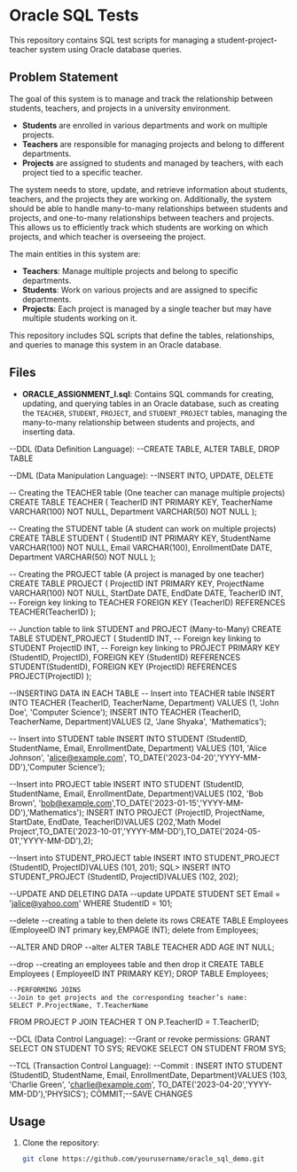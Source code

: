 # Oracle SQL Tests

This repository contains SQL test scripts for managing a student-project-teacher system using Oracle database queries.

## Problem Statement

The goal of this system is to manage and track the relationship between students, teachers, and projects in a university environment. 

- **Students** are enrolled in various departments and work on multiple projects.
- **Teachers** are responsible for managing projects and belong to different departments.
- **Projects** are assigned to students and managed by teachers, with each project tied to a specific teacher.

The system needs to store, update, and retrieve information about students, teachers, and the projects they are working on. Additionally, the system should be able to handle many-to-many relationships between students and projects, and one-to-many relationships between teachers and projects. This allows us to efficiently track which students are working on which projects, and which teacher is overseeing the project.

The main entities in this system are:
- **Teachers**: Manage multiple projects and belong to specific departments.
- **Students**: Work on various projects and are assigned to specific departments.
- **Projects**: Each project is managed by a single teacher but may have multiple students working on it.

This repository includes SQL scripts that define the tables, relationships, and queries to manage this system in an Oracle database.

## Files

- **ORACLE_ASSIGNMENT_I.sql**: Contains SQL commands for creating, updating, and querying tables in an Oracle database, such as creating the `TEACHER`, `STUDENT`, `PROJECT`, and `STUDENT_PROJECT` tables, managing the many-to-many relationship between students and projects, and inserting data.


--DDL (Data Definition Language):
--CREATE TABLE, ALTER TABLE, DROP TABLE

--DML (Data Manipulation Language):
--INSERT INTO, UPDATE, DELETE

-- Creating the TEACHER table (One teacher can manage multiple projects)
CREATE TABLE TEACHER (
    TeacherID INT PRIMARY KEY,
    TeacherName VARCHAR(100) NOT NULL,
    Department VARCHAR(50) NOT NULL
);

-- Creating the STUDENT table (A student can work on multiple projects)
CREATE TABLE STUDENT (
    StudentID INT PRIMARY KEY,
    StudentName VARCHAR(100) NOT NULL,
    Email VARCHAR(100),
    EnrollmentDate DATE,
    Department VARCHAR(50) NOT NULL
);

-- Creating the PROJECT table (A project is managed by one teacher)
CREATE TABLE PROJECT (
    ProjectID INT PRIMARY KEY,
    ProjectName VARCHAR(100) NOT NULL,
    StartDate DATE,
    EndDate DATE,
    TeacherID INT,  -- Foreign key linking to TEACHER
    FOREIGN KEY (TeacherID) REFERENCES TEACHER(TeacherID)
);

-- Junction table to link STUDENT and PROJECT (Many-to-Many)
CREATE TABLE STUDENT_PROJECT (
    StudentID INT,  -- Foreign key linking to STUDENT
    ProjectID INT,  -- Foreign key linking to PROJECT
    PRIMARY KEY (StudentID, ProjectID),
    FOREIGN KEY (StudentID) REFERENCES STUDENT(StudentID),
    FOREIGN KEY (ProjectID) REFERENCES PROJECT(ProjectID)
);

--INSERTING DATA IN EACH TABLE
-- Insert into TEACHER table
INSERT INTO TEACHER (TeacherID, TeacherName, Department)
VALUES (1, 'John Doe', 'Computer Science');
 INSERT INTO TEACHER (TeacherID, TeacherName, Department)VALUES (2, 'Jane Shyaka', 'Mathematics');

 -- Insert into STUDENT table
INSERT INTO STUDENT (StudentID, StudentName, Email, EnrollmentDate, Department)
VALUES (101, 'Alice Johnson', 'alice@example.com', TO_DATE('2023-04-20','YYYY-MM-DD'),'Computer Science');

--Insert into PROJECT table
INSERT INTO STUDENT (StudentID, StudentName, Email, EnrollmentDate, Department)VALUES (102, 'Bob Brown', 'bob@example.com',TO_DATE('2023-01-15','YYYY-MM-DD'),'Mathematics');
 INSERT INTO PROJECT (ProjectID, ProjectName, StartDate, EndDate, TeacherID)VALUES (202,'Math Model Project',TO_DATE('2023-10-01','YYYY-MM-DD'),TO_DATE('2024-05-01','YYYY-MM-DD'),2);

 --Insert into STUDENT_PROJECT table
INSERT INTO STUDENT_PROJECT (StudentID, ProjectID)VALUES (101, 201);
SQL> INSERT INTO STUDENT_PROJECT (StudentID, ProjectID)VALUES (102, 202);


--UPDATE AND DELETING DATA 
--update
 UPDATE STUDENT SET Email = 'jalice@yahoo.com' WHERE StudentID = 101;

 --delete
 --creating a table to then delete its rows
 CREATE TABLE Employees (EmployeeID INT primary key,EMPAGE INT);
 delete from Employees;

 --ALTER AND DROP 
 --alter
  ALTER TABLE TEACHER ADD AGE INT NULL;

  --drop
  --creating an employees table and then drop it
   CREATE TABLE Employees ( EmployeeID INT PRIMARY KEY);
    DROP TABLE Employees;


    --PERFORMING JOINS
    --Join to get projects and the corresponding teacher’s name:
    SELECT P.ProjectName, T.TeacherName
   FROM PROJECT P
   JOIN TEACHER T ON P.TeacherID = T.TeacherID;

--DCL (Data Control Language):
--Grant or revoke permissions:
GRANT SELECT ON STUDENT TO SYS;
 REVOKE SELECT ON STUDENT FROM SYS;

 --TCL (Transaction Control Language):
--Commit :
 INSERT INTO STUDENT (StudentID, StudentName, Email, EnrollmentDate, Department)VALUES (103, 'Charlie Green', 'charlie@example.com', TO_DATE('2023-04-20','YYYY-MM-DD'),'PHYSICS');
 COMMIT;--SAVE CHANGES

  

## Usage

1. Clone the repository:
   ```bash
   git clone https://github.com/yourusername/oracle_sql_demo.git

   
